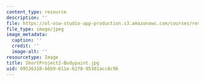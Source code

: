 ```yaml
---
content_type: resource
description: ''
file: https://ol-ocw-studio-app-production.s3.amazonaws.com/courses/res-3-003-learn-to-build-your-own-videogame-with-the-unity-game-engine-and-microsoft-kinect-january-iap-2017/0953631066b9611e62f095301acc8c96_ShortProject2-Bodypaint.jpg
file_type: image/jpeg
image_metadata:
  caption: ''
  credit: ''
  image-alt: ''
resourcetype: Image
title: ShortProject2-Bodypaint.jpg
uid: 09536310-66b9-611e-62f0-95301acc8c96
---
```

